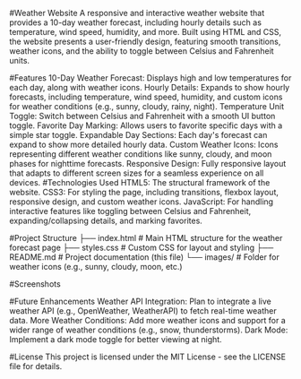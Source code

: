 #Weather Website
A responsive and interactive weather website that provides a 10-day weather forecast, including hourly details such as temperature, wind speed, humidity, and more. Built using HTML and CSS, the website presents a user-friendly design, featuring smooth transitions, weather icons, and the ability to toggle between Celsius and Fahrenheit units.

#Features
10-Day Weather Forecast: Displays high and low temperatures for each day, along with weather icons.
Hourly Details: Expands to show hourly forecasts, including temperature, wind speed, humidity, and custom icons for weather conditions (e.g., sunny, cloudy, rainy, night).
Temperature Unit Toggle: Switch between Celsius and Fahrenheit with a smooth UI button toggle.
Favorite Day Marking: Allows users to favorite specific days with a simple star toggle.
Expandable Day Sections: Each day's forecast can expand to show more detailed hourly data.
Custom Weather Icons: Icons representing different weather conditions like sunny, cloudy, and moon phases for nighttime forecasts.
Responsive Design: Fully responsive layout that adapts to different screen sizes for a seamless experience on all devices.
#Technologies Used
HTML5: The structural framework of the website.
CSS3: For styling the page, including transitions, flexbox layout, responsive design, and custom weather icons.
JavaScript: For handling interactive features like toggling between Celsius and Fahrenheit, expanding/collapsing details, and marking favorites.

#Project Structure
├── index.html          # Main HTML structure for the weather forecast page
├── styles.css          # Custom CSS for layout and styling
├── README.md           # Project documentation (this file)
└── images/             # Folder for weather icons (e.g., sunny, cloudy, moon, etc.)

#Screenshots

#Future Enhancements
Weather API Integration: Plan to integrate a live weather API (e.g., OpenWeather, WeatherAPI) to fetch real-time weather data.
More Weather Conditions: Add more weather icons and support for a wider range of weather conditions (e.g., snow, thunderstorms).
Dark Mode: Implement a dark mode toggle for better viewing at night.

#License
This project is licensed under the MIT License - see the LICENSE file for details.
